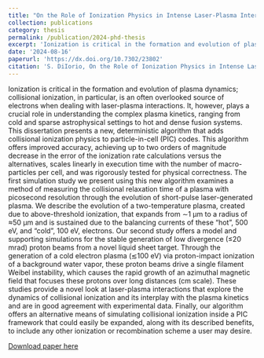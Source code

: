 ```yaml
---
title: "On the Role of Ionization Physics in Intense Laser-Plasma Interactions"
collection: publications
category: thesis
permalink: /publication/2024-phd-thesis
excerpt: 'Ionization is critical in the formation and evolution of plasma dynamics; collisional ionization, in particular, is an often overlooked source of electrons when dealing with laser-plasma interactions. It, however, plays a crucial role in understanding the complex plasma kinetics, ranging from cold and sparse astrophysical settings to hot and dense fusion systems. This dissertation presents a new, deterministic algorithm that adds collisional ionization physics to particle-in-cell (PIC) codes. This algorithm offers improved accuracy, achieving up to two orders of magnitude decrease in the error of the ionization rate calculations versus the alternatives, scales linearly in execution time with the number of macro-particles per cell, and was rigorously tested for physical correctness. The first simulation study we present using this new algorithm examines a method of measuring the collisional relaxation time of a plasma with picosecond resolution through the evolution of short-pulse laser-generated plasma. We describe the evolution of a two-temperature plasma, created due to above-threshold ionization, that expands from ∼1 μm to a radius of ≈50 μm and is sustained due to the balancing currents of these “hot”, 500 eV, and “cold”, 100 eV, electrons. Our second study offers a model and supporting simulations for the stable generation of low divergence (≤20 mrad) proton beams from a novel liquid sheet target. Through the generation of a cold electron plasma (≲100 eV) via proton-impact ionization of a background water vapor, these proton beams drive a single filament Weibel instability, which causes the rapid growth of an azimuthal magnetic field that focuses these protons over long distances (cm scale). These studies provide a novel look at laser-plasma interactions that explore the dynamics of collisional ionization and its interplay with the plasma kinetics and are in good agreement with experimental data. Finally, our algorithm offers an alternative means of simulating collisional ionization inside a PIC framework that could easily be expanded, along with its described benefits, to include any other ionization or recombination scheme a user may desire.'
date: '2024-08-16'
paperurl: 'https://dx.doi.org/10.7302/23802'
citation: 'S. DiIorio, On the Role of Ionization Physics in Intense Laser-Plasma Interactions, Ph.D. dissertation, The University of Michigan, Ann Arbor, 2024.'
---
```

Ionization is critical in the formation and evolution of plasma dynamics; collisional ionization, in particular, is an often overlooked source of electrons when dealing with laser-plasma interactions. It, however, plays a crucial role in understanding the complex plasma kinetics, ranging from cold and sparse astrophysical settings to hot and dense fusion systems. This dissertation presents a new, deterministic algorithm that adds collisional ionization physics to particle-in-cell (PIC) codes. This algorithm offers improved accuracy, achieving up to two orders of magnitude decrease in the error of the ionization rate calculations versus the alternatives, scales linearly in execution time with the number of macro-particles per cell, and was rigorously tested for physical correctness. The first simulation study we present using this new algorithm examines a method of measuring the collisional relaxation time of a plasma with picosecond resolution through the evolution of short-pulse laser-generated plasma. We describe the evolution of a two-temperature plasma, created due to above-threshold ionization, that expands from ∼1 μm to a radius of ≈50 μm and is sustained due to the balancing currents of these “hot”, 500 eV, and “cold”, 100 eV, electrons. Our second study offers a model and supporting simulations for the stable generation of low divergence (≤20 mrad) proton beams from a novel liquid sheet target. Through the generation of a cold electron plasma (≲100 eV) via proton-impact ionization of a background water vapor, these proton beams drive a single filament Weibel instability, which causes the rapid growth of an azimuthal magnetic field that focuses these protons over long distances (cm scale). These studies provide a novel look at laser-plasma interactions that explore the dynamics of collisional ionization and its interplay with the plasma kinetics and are in good agreement with experimental data. Finally, our algorithm offers an alternative means of simulating collisional ionization inside a PIC framework that could easily be expanded, along with its described benefits, to include any other ionization or recombination scheme a user may desire.

[Download paper here](https://dx.doi.org/10.7302/23802)
